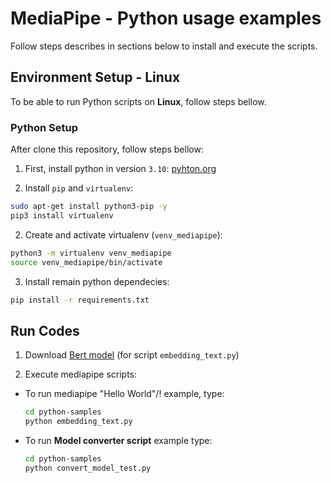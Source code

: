 # MediaPipe - Python usage examples

Follow steps describes in sections below to install and execute the scripts.

## Environment Setup - Linux

To be able to run Python scripts on **Linux**, follow steps bellow.

### Python Setup

After clone this repository, follow steps bellow:

1. First, install python in version `3.10`:  [pyhton.org](https://www.python.org/downloads/)

2. Install `pip` and `virtualenv`:
```bash
sudo apt-get install python3-pip -y
pip3 install virtualenv 
```

2. Create and activate virtualenv (`venv_mediapipe`):

```bash
python3 -m virtualenv venv_mediapipe
source venv_mediapipe/bin/activate
```

3. Install remain python dependecies:
```bash
pip install -r requirements.txt
```


## Run Codes

1. Download [Bert model](https://storage.googleapis.com/mediapipe-models/text_embedder/bert_embedder/float32/1/bert_embedder.tflite) (for script `embedding_text.py`)

2. Execute mediapipe scripts:

- To run mediapipe "Hello World"/! example, type:

    ```bash
    cd python-samples
    python embedding_text.py
    ```

- To run **Model converter script** example type:
    ```bash
    cd python-samples
    python convert_model_test.py
    ```